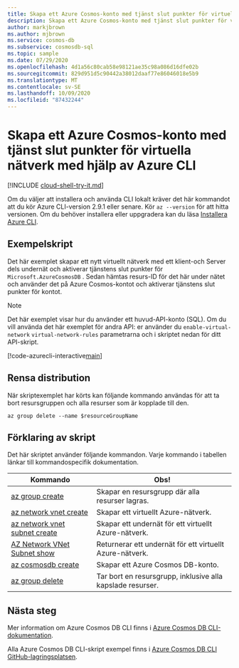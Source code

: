 ```yaml
---
title: Skapa ett Azure Cosmos-konto med tjänst slut punkter för virtuella nätverk
description: Skapa ett Azure Cosmos-konto med tjänst slut punkter för virtuella nätverk
author: markjbrown
ms.author: mjbrown
ms.service: cosmos-db
ms.subservice: cosmosdb-sql
ms.topic: sample
ms.date: 07/29/2020
ms.openlocfilehash: 4d1a56c80cab58e98121ae35c98a086d16dfe02b
ms.sourcegitcommit: 829d951d5c90442a38012daaf77e86046018e5b9
ms.translationtype: MT
ms.contentlocale: sv-SE
ms.lasthandoff: 10/09/2020
ms.locfileid: "87432244"
---
```

# <a name="create-an-azure-cosmos-account-with-virtual-network-service-endpoints-using-azure-cli"></a>Skapa ett Azure Cosmos-konto med tjänst slut punkter för virtuella nätverk med hjälp av Azure CLI

[!INCLUDE [cloud-shell-try-it.md](../../../../../includes/cloud-shell-try-it.md)]

Om du väljer att installera och använda CLI lokalt kräver det här kommandot att du kör Azure CLI-version 2.9.1 eller senare. Kör `az --version` för att hitta versionen. Om du behöver installera eller uppgradera kan du läsa [Installera Azure CLI](/cli/azure/install-azure-cli).

## <a name="sample-script"></a>Exempelskript

Det här exemplet skapar ett nytt virtuellt nätverk med ett klient-och Server dels undernät och aktiverar tjänstens slut punkter för `Microsoft.AzureCosmosDB` . Sedan hämtas resurs-ID för det här under nätet och använder det på Azure Cosmos-kontot och aktiverar tjänstens slut punkter för kontot.

> [!NOTE]
> Det här exemplet visar hur du använder ett huvud-API-konto (SQL). Om du vill använda det här exemplet för andra API: er använder du `enable-virtual-network` `virtual-network-rules` parametrarna och i skriptet nedan för ditt API-skript.

[!code-azurecli-interactive[main](../../../../../cli_scripts/cosmosdb/common/service-endpoints.sh "Create an Azure Cosmos account with service endpoints.")]

## <a name="clean-up-deployment"></a>Rensa distribution

När skriptexemplet har körts kan följande kommando användas för att ta bort resursgruppen och alla resurser som är kopplade till den.

```azurecli-interactive
az group delete --name $resourceGroupName
```

## <a name="script-explanation"></a>Förklaring av skript

Det här skriptet använder följande kommandon. Varje kommando i tabellen länkar till kommandospecifik dokumentation.

| Kommando | Obs! |
|---|---|
| [az group create](/cli/azure/group#az-group-create) | Skapar en resursgrupp där alla resurser lagras. |
| [az network vnet create](/cli/azure/network/vnet#az-network-vnet-create) | Skapar ett virtuellt Azure-nätverk. |
| [az network vnet subnet create](/cli/azure/network/vnet/subnet#az-network-vnet-subnet-create) | Skapar ett undernät för ett virtuellt Azure-nätverk. |
| [AZ Network VNet Subnet show](/cli/azure/network/vnet/subnet#az-network-vnet-subnet-show) | Returnerar ett undernät för ett virtuellt Azure-nätverk. |
| [az cosmosdb create](/cli/azure/cosmosdb#az-cosmosdb-create) | Skapar ett Azure Cosmos DB-konto. |
| [az group delete](/cli/azure/resource#az-resource-delete) | Tar bort en resursgrupp, inklusive alla kapslade resurser. |

## <a name="next-steps"></a>Nästa steg

Mer information om Azure Cosmos DB CLI finns i [Azure Cosmos DB CLI-dokumentation](/cli/azure/cosmosdb).

Alla Azure Cosmos DB CLI-skript exempel finns i [Azure Cosmos DB CLI GitHub-lagringsplatsen](https://github.com/Azure-Samples/azure-cli-samples/tree/master/cosmosdb).

